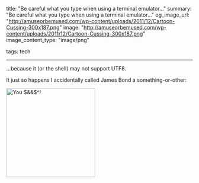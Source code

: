 title: "Be careful what you type when using a terminal emulator…"
summary: "Be careful what you type when using a terminal emulator…"
og_image_url: "http://amuseorbemused.com/wp-content/uploads/2011/12/Cartoon-Cussing-300x187.png"
image: "http://amuseorbemused.com/wp-content/uploads/2011/12/Cartoon-Cussing-300x187.png"
image_content_type: "image/png"

tags: tech

---

…because it (or the shell) may not support UTF8.

It just so happens I accidentally called James Bond a something-or-other:

<img width="240px" src="http://funkshional.files.wordpress.com/2012/02/shell-insult.png" alt="You $&&$^!">


